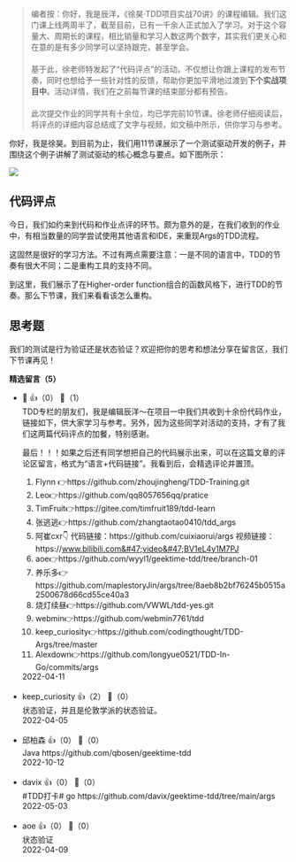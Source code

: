 > 编者按：你好，我是辰洋，《徐昊·TDD项目实战70讲》的课程编辑。我们这门课上线两周半了，截至目前，已有一千余人正式加入了学习。对于这个容量大、周期长的课程，相比销量和学习人数这两个数字，其实我们更关心和在意的是有多少同学可以坚持跟完，甚至学会。  
> 　  
> 基于此，徐老师特发起了“代码评点”的活动。不仅想让你跟上课程的发布节奏，同时也想给予一些针对性的反馈，帮助你更加平滑地过渡到**下个实战项目中**。活动详情，我们在之前每节课的结束部分都有预告。  
> 　  
> 此次提交作业的同学共有十余位，均已学完前10节课。徐老师仔细阅读后，将评点的详细内容总结成了文字与视频，如文稿中所示，供你学习与参考。

你好，我是徐昊。到目前为止，我们用11节课展示了一个测试驱动开发的例子，并围绕这个例子讲解了测试驱动的核心概念与要点。如下图所示：

![](https://static001.geekbang.org/resource/image/1y/cf/1yye9ba1e213355e1c1d7ba5a7497ccf.jpg?wh=2062x1370)

## 代码评点

今日，我们如约来到代码和作业点评的环节。颇为意外的是，在我们收到的作业中，有相当数量的同学尝试使用其他语言和IDE，来重现Args的TDD流程。

这固然是很好的学习方法。不过有两点需要注意：一是不同的语言中，TDD的节奏有很大不同；二是重构工具的支持不同。

到这里，我们展示了在Higher-order function组合的函数风格下，进行TDD的节奏。那么下节课，我们来看看该怎么重构。

## 思考题

我们的测试是行为验证还是状态验证？欢迎把你的思考和想法分享在留言区，我们下节课再见！
<div><strong>精选留言（5）</strong></div><ul>
<li><span>🐑</span> 👍（0） 💬（1）<div>TDD专栏的朋友们，我是编辑辰洋～在项目一中我们共收到十余份代码作业，链接如下，供大家学习与参考。另外，因为这些同学对活动的支持，才有了我们这两篇代码评点的加餐，特别感谢。

最后！！！如果之后还有同学想把自己的代码展示出来，可以在这篇文章的评论区留言，格式为“语言+代码链接”。我看到后，会精选评论并置顶。

1. Flynn 👉https:&#47;&#47;github.com&#47;zhoujingheng&#47;TDD-Training.git
2. Leo👉https:&#47;&#47;github.com&#47;qq8057656qq&#47;pratice
3. TimFruit👉https:&#47;&#47;gitee.com&#47;timfruit189&#47;tdd-learn
4. 张逃逃👉https:&#47;&#47;github.com&#47;zhangtaotao0410&#47;tdd_args
5. 阿崔cxr👇
代码链接：https:&#47;&#47;github.com&#47;cuixiaorui&#47;args
视频链接：https:&#47;&#47;www.bilibili.com&#47;video&#47;BV1eL4y1M7PJ
6. aoe👉https:&#47;&#47;github.com&#47;wyyl1&#47;geektime-tdd&#47;tree&#47;branch-01
7. 养乐多👉https:&#47;&#47;github.com&#47;maplestoryJin&#47;args&#47;tree&#47;8aeb8b2bf76245b0515a2500678d66cd55ce40a3
8. 烧灯续昼👉https:&#47;&#47;github.com&#47;VWWL&#47;tdd-yes.git
9. webmin👉https:&#47;&#47;github.com&#47;webmin7761&#47;tdd
10. keep_curiosity👉https:&#47;&#47;github.com&#47;codingthought&#47;TDD-Args&#47;tree&#47;master
11. Alexdown👉https:&#47;&#47;github.com&#47;longyue0521&#47;TDD-In-Go&#47;commits&#47;args</div>2022-04-11</li><br/><li><span>keep_curiosity</span> 👍（2） 💬（0）<div>状态验证，并且是伦敦学派的状态验证。</div>2022-04-05</li><br/><li><span>邱柏森</span> 👍（0） 💬（0）<div>Java  https:&#47;&#47;github.com&#47;qbosen&#47;geektime-tdd</div>2022-10-12</li><br/><li><span>davix</span> 👍（0） 💬（0）<div>#TDD打卡# go https:&#47;&#47;github.com&#47;davix&#47;geektime-tdd&#47;tree&#47;main&#47;args</div>2022-05-03</li><br/><li><span>aoe</span> 👍（0） 💬（0）<div>状态验证</div>2022-04-09</li><br/>
</ul>